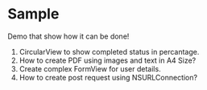 # Sample

Demo that show how it can be done!

1) CircularView to show completed status in percantage.
2) How to create PDF using images and text in A4 Size?
3) Create complex FormView for user details.
4) How to create post request using NSURLConnection?
